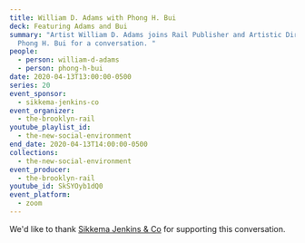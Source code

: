 ```yaml
---
title: William D. Adams with Phong H. Bui
deck: Featuring Adams and Bui
summary: "Artist William D. Adams joins Rail Publisher and Artistic Director
  Phong H. Bui for a conversation. "
people:
  - person: william-d-adams
  - person: phong-h-bui
date: 2020-04-13T13:00:00-0500
series: 20
event_sponsor:
  - sikkema-jenkins-co
event_organizer:
  - the-brooklyn-rail
youtube_playlist_id:
  - the-new-social-environment
end_date: 2020-04-13T14:00:00-0500
collections:
  - the-new-social-environment
event_producer:
  - the-brooklyn-rail
youtube_id: SkSYOyb1dQ0
event_platform:
  - zoom
---
```

We'd like to thank [Sikkema Jenkins & Co](https://www.sikkemajenkinsco.com/) for supporting this conversation.